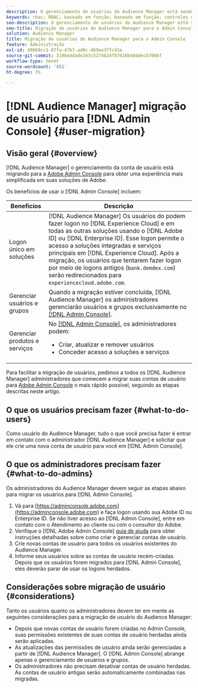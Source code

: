 ```yaml
---
description: O gerenciamento de usuários do Audience Manager está sendo transferido para o Adobe Admin Console. Este artigo explica o que é necessário fazer para se preparar para a migração de usuários e o que será alterado após a conclusão da migração.
keywords: rbac; RBAC; baseado em função; baseado em função; controles de acesso baseados em função
seo-description: O gerenciamento de usuários do Audience Manager está sendo transferido para o Adobe Admin Console. Este artigo explica o que é necessário fazer para se preparar para a migração de usuários e o que será alterado após a conclusão da migração.
seo-title: Migração de usuários do Audience Manager para o Admin Console
solution: Audience Manager
title: Migração de usuários do Audience Manager para o Admin Console
feature: Administração
exl-id: d9069cc1-87fa-47b7-ad0c-d69ee37fc91e
source-git-commit: 319be4dade263c5274624f07616b404decb7066f
workflow-type: tm+mt
source-wordcount: '451'
ht-degree: 3%

---
```


# [!DNL Audience Manager] migração de usuário para  [!DNL Admin Console] {#user-migration}

## Visão geral {#overview}

[!DNL Audience Manager] o gerenciamento da conta de usuário está migrando para a  [Adobe Admin Console](https://helpx.adobe.com/br/enterprise/using/admin-console.html) para obter uma experiência mais simplificada em suas soluções de Adobe.

Os benefícios de usar o [!DNL Admin Console] incluem:

| Benefícios | Descrição |
|---|---|
| Logon único em soluções | [!DNL Audience Manager] Os usuários do podem fazer logon no  [!DNL Experience Cloud] e em todas as outras soluções usando o  [!DNL Adobe ID] ou  [!DNL Enterprise ID]. Esse logon permite o acesso a soluções integradas e serviços principais em [!DNL Experience Cloud]. Após a migração, os usuários que tentarem fazer logon por meio de logons antigos (`bank.demdex.com`) serão redirecionados para `experiencecloud.adobe.com`. |
| Gerenciar usuários e grupos | Quando a migração estiver concluída, [!DNL Audience Manager] os administradores gerenciarão usuários e grupos exclusivamente no [[!DNL Admin Console]](https://adminconsole.adobe.com/enterprise/). |
| Gerenciar produtos e serviços | No [[!DNL Admin Console]](https://adminconsole.adobe.com/enterprise/), os administradores podem: <ul><li>Criar, atualizar e remover usuários</li><li>Conceder acesso a soluções e serviços</li></ul> |

Para facilitar a migração de usuários, pedimos a todos os [!DNL Audience Manager] administradores que comecem a migrar suas contas de usuário para [Adobe Admin Console](https://helpx.adobe.com/enterprise/using/admin-console.html) o mais rápido possível, seguindo as etapas descritas neste artigo.

## O que os usuários precisam fazer {#what-to-do-users}

Como usuário do Audience Manager, tudo o que você precisa fazer é entrar em contato com o administrador [!DNL Audience Manager] e solicitar que ele crie uma nova conta de usuário para você em [!DNL Admin Console].

## O que os administradores precisam fazer {#what-to-do-admins}

Os administradores do Audience Manager devem seguir as etapas abaixo para migrar os usuários para [!DNL Admin Console].

1. Vá para [https://adminconsole.adobe.com](https://adminconsole.adobe.com) e faça logon usando sua Adobe ID ou Enterprise ID. Se não tiver acesso ao [!DNL Admin Console], entre em contato com o Atendimento ao cliente ou com o consultor do Adobe.
2. Verifique o [!DNL Adobe Admin Console] [guia de ajuda](https://helpx.adobe.com/enterprise/admin-guide.html/enterprise/using/users.ug.html) para obter instruções detalhadas sobre como criar e gerenciar contas de usuário.
3. Crie novas contas de usuário para todos os usuários existentes do Audience Manager.
4. Informe seus usuários sobre as contas de usuário recém-criadas. Depois que os usuários forem migrados para [!DNL Admin Console], eles deverão parar de usar os logons herdados.

## Considerações sobre migração de usuário {#considerations}

Tanto os usuários quanto os administradores devem ter em mente as seguintes considerações para a migração de usuário do Audience Manager:

* Depois que novas contas de usuário forem criadas no Admin Console, suas permissões existentes de suas contas de usuário herdadas ainda serão aplicadas.
* As atualizações das permissões de usuário ainda serão gerenciadas a partir de [!DNL Audience Manager]. O [!DNL Admin Console] abrange apenas o gerenciamento de usuários e grupos.
* Os administradores não precisam desativar contas de usuário herdadas. As contas de usuário antigas serão automaticamente combinadas nas migradas.
